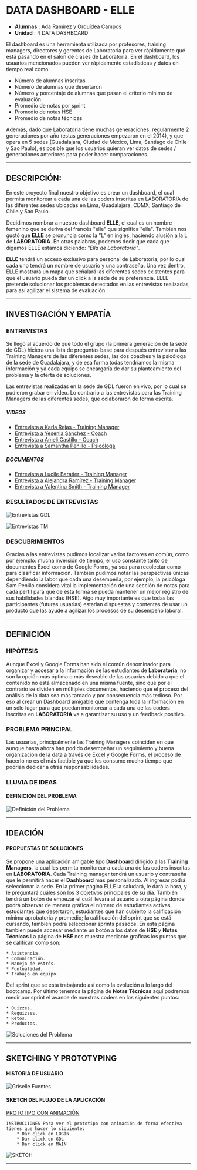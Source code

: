 # **DATA DASHBOARD - ELLE**

+ **Alumnas** : Ada Ramírez y Orquídea Campos
+ **Unidad** : 4 DATA DASHBOARD


El dashboard es una herramienta utilizada por profesores, training managers, directores y gerentes de Laboratoria para ver rápidamente qué está pasando en el salón de clases de Laboratoria. En el dashboard, los usuarios mencionados pueden ver rápidamente estadísticas y datos en tiempo real como:
+ Número de alumnas inscritas
+ Número de alumnas que desertaron
+ Número y porcentaje de alumnas que pasan el criterio mínimo de evaluación.
+ Promedio de notas por sprint
+ Promedio de notas HSE
+ Promedio de notas técnicas

Además, dado que Laboratoria tiene muchas generaciones, regularmente 2 generaciones por año (estas generaciones empezaron en el 2014), y que opera en 5 sedes (Guadalajara, Ciudad de México, Lima, Santiago de Chile y Sao Paulo), es posible que los usuarios quieran ver datos de sedes / generaciones anteriores para poder hacer comparaciones.

---
## DESCRIPCIÓN:
En este proyecto final nuestro objetivo es crear un dashboard, el cual permita monitorear a cada una de las coders inscritas en LABORATORIA de las diferentes sedes ubicadas en Lima, Guadalajara, CDMX, Santiago de Chile y Sao Paulo. 

Decidimos nombrar a nuestro dashboard **ELLE**, el cual es un nombre femenino que se deriva del francés "elle" que significa "ella". También nos gustó que **ELLE** se pronuncia como la "L" en inglés, haciendo alusión a la L de **LABORATORIA**. En otras palabras, podemos decir que cada que digamos ELLE estamos diciendo: *"Ella de Laboratoria"*. 

**ELLE** tendrá un acceso exclusivo para personal de Laboratoria, por lo cual cada uno tendrá un nombre de usuario y una contraseña. Una vez dentro, ELLE mostrará un mapa que señalará las diferentes sedes existentes para que el usuario pueda dar un click a la sede de su preferencia. ELLE pretende solucionar los problemas detectados en las entrevistas realizadas, para así agilizar el sistema de evaluación.

---
## INVESTIGACIÓN Y EMPATÍA

### ENTREVISTAS
Se llegó al acuerdo de que todo el grupo (la primera generación de la sede de GDL) hiciera una lista de preguntas base para después entrevistar a las Training Managers de las diferentes sedes, las dos coaches y la psicóloga de la sede de Guadalajara, y de esa forma todas tendríamos la misma información y ya cada equipo se encargaría de dar su planteamiento del problema y la oferta de soluciones.

Las entrevistas realizadas en la sede de GDL fueron en vivo, por lo cual se pudieron grabar en vídeo. Lo contrario a las entrevistas para las Training Managers de las diferentes sedes, que colaboraron de forma escrita.

##### VIDEOS
+ [Entrevista a Karla Rejas - Training Manager](https://www.youtube.com/watch?v=ydkRl33TN0g)
+ [Entrevista a Yesenia Sánchez - Coach](https://www.youtube.com/watch?v=WfA5FjN4rFQ&t=1s)
+ [Entrevista a Ameli Castillo - Coach](https://www.youtube.com/watch?v=vkNDiGRlch8&t=8s)
+ [Entrevista a Samantha Penillo - Psicóloga](https://www.youtube.com/watch?v=j8vlV6c8IWg)

##### DOCUMENTOS
+ [Entrevista a Lucile Baratier - Training Manager](https://drive.google.com/file/d/1JmAgYQDO-EoXYTXVZyoWlXiQ4127uhG1/view?usp=sharing)
+ [Entrevista a Alejandra Ramírez - Training Manager](https://drive.google.com/file/d/1ZjuKCBd-cjiM36zriaPxnZ5HfovUXw5D/view?usp=sharing)
+ [Entrevista a Valentina Smith - Training Manager](https://drive.google.com/file/d/1Xwq1qGKpPJXU144_uooemkn_Jq-kUYvu/view?usp=sharing)

### RESULTADOS DE ENTREVISTAS
![Entrevistas GDL](assets/images/README/interviews1.jpeg)

![Entrevistas TM](assets/images/README/interviews2.jpeg)

### DESCUBRIMIENTOS

Gracias a las entrevistas pudimos localizar varios factores en común, como por ejemplo: mucha inversión de tiempo, el uso constante tanto de documentos Excel como de Google Forms, ya sea para recolectar como para clasificar información. También pudimos notar las perspectivas únicas dependiendo la labor que cada una desempeña, por ejemplo, la psicóloga Sam Penillo considera vital la implementación de una sección de notas para cada perfil para que de ésta forma se pueda mantener un mejor registro de sus habilidades blandas (HSE). Algo muy importante es que todas las participantes (futuras usuarias) estarían dispuestas y contentas de usar un producto que las ayude a agilizar los procesos de su desempeño laboral.

---
## DEFINICIÓN

### HIPÓTESIS
Aunque Excel y Google Forms han sido el común denominador para organizar y accesar a la información de las estudiantes de **Laboratoria**, no son la opción más óptima o más deseable de las usuarias debido a que el contenido no está almacenado en una misma fuente, sino que por el contrario se dividen en múltiples documentos, haciendo que el proceso del análisis de la data sea más tardado y por consecuencia más tedioso. Por eso al crear un Dashboard amigable que contenga toda la información en un sólo lugar para que puedan monitorear a cada una de las coders inscritas en **LABORATORIA** va a  garantizar su uso y un feedback positivo.

### PROBLEMA PRINCIPAL
Las usuarias, principalmente las Training Managers coinciden en que aunque hasta ahora han podido desempeñar un seguimiento y buena organización de la data a través de Excel y Google Forms, el proceso de hacerlo no es el más factible ya que les consume mucho tiempo que podrían dedicar a otras responsabilidades. 

### LLUVIA DE IDEAS
#### DEFINICIÓN DEL PROBLEMA
![Definición del Problema](assets/images/README/mindmap1.png)

---

## IDEACIÓN
#### PROPUESTAS DE SOLUCIONES
Se propone una aplicación amigable tipo **Dashboard** dirigido a las **Training Managers**, la cual les permita monitorear a cada una de las coders inscritas en **LABORATORIA**.
Cada Training manager tendrá un usuario y contraseña que le permitirá hacer el **Dashboard** mas personalizado.
Al ingresar podrá seleccionar la sede.
En la primer página ELLE la saludará, le dará la hora, y le preguntará cuáles son los 3 objetivos principales de su día. También tendrá un botón de empezar el cuál llevará al usuario a otra página donde podrá observar de manera gráfica el número de estudiantes activas, estudiantes que desertaron, estudiantes que han cubierto la calificación mínima aprobatoria y promedio; la calificación del sprint que se está cursando, también podrá seleccionar sprints pasados.
En esta página tambien puede accesar mediante un botón a los datos de **HSE** y **Notas Técnicas**
La página de **HSE** nos muestra mediante graficas los puntos que se califican como son:
    
    * Asistencia.
    * Comunicación.
    * Manejo de estrés.
    * Puntualidad.
    * Trabajo en equipo.
Del sprint que se esta trabajando así como la evolución a lo largo del bootcamp.
Por último tenemos la página de **Notas Técnicas** aquí podremos medir por sprint el avance de nuestras coders en los siguientes puntos:
    
    * Quizzes.
    * Requizzes.
    * Retos.
    * Productos.

![Soluciones del Problema](assets/images/README/mindmap2.png)

---

## SKETCHING Y PROTOTYPING

#### HISTORIA DE USUARIO

![Griselle Fuentes](assets/images/README/GriselleFuentes.jpg)


#### SKETCH DEL FLUJO DE LA APLICACIÓN
[PROTOTIPO CON ANIMACIÓN](https://xd.adobe.com/view/8a8096c7-7648-4e64-4ae3-ff358f4fa5a0-fcb1/?fullscreen&hints=off)

    INSTRUCCIONES Para ver el prototipo con animación de forma efectiva tienes que hacer lo siguiente:
        * Dar click en LOGIN
        * Dar click en GDL
        * Dar click en MAIN


![SKETCH](assets/images/README/SKETCH.png)



---
